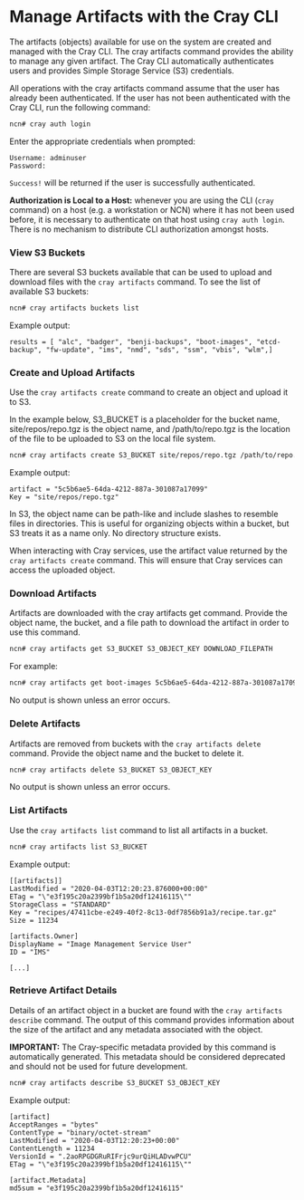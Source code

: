 # Manage Artifacts with the Cray CLI

The artifacts \(objects\) available for use on the system are created and managed with the Cray CLI. The cray artifacts command provides the ability to manage any given artifact. The Cray CLI automatically authenticates users and provides Simple Storage Service \(S3\) credentials.

All operations with the cray artifacts command assume that the user has already been authenticated. If the user has not been authenticated with the Cray CLI, run the following command:

```bash
ncn# cray auth login
```

Enter the appropriate credentials when prompted:

```
Username: adminuser
Password:
```

`Success!` will be returned if the user is successfully authenticated.

**Authorization is Local to a Host:** whenever you are using the CLI (`cray` command) on a host (e.g. a workstation or NCN) where it has not been used before, it is necessary to authenticate on that host using `cray auth login`. There is no mechanism to distribute CLI authorization amongst hosts.

### View S3 Buckets

There are several S3 buckets available that can be used to upload and download files with the `cray artifacts` command. To see the list of available S3 buckets:

```bash
ncn# cray artifacts buckets list
```

Example output:

```
results = [ "alc", "badger", "benji-backups", "boot-images", "etcd-backup", "fw-update", "ims", "nmd", "sds", "ssm", "vbis", "wlm",]
```

### Create and Upload Artifacts

Use the `cray artifacts create` command to create an object and upload it to S3.

In the example below, S3\_BUCKET is a placeholder for the bucket name, site/repos/repo.tgz is the object name, and /path/to/repo.tgz is the location of the file to be uploaded to S3 on the local file system.

```bash
ncn# cray artifacts create S3_BUCKET site/repos/repo.tgz /path/to/repo.tgz
```

Example output:

```
artifact = "5c5b6ae5-64da-4212-887a-301087a17099"
Key = "site/repos/repo.tgz"
```

In S3, the object name can be path-like and include slashes to resemble files in directories. This is useful for organizing objects within a bucket, but S3 treats it as a name only. No directory structure exists.

When interacting with Cray services, use the artifact value returned by the `cray artifacts create` command. This will ensure that Cray services can access the uploaded object.

### Download Artifacts

Artifacts are downloaded with the cray artifacts get command. Provide the object name, the bucket, and a file path to download the artifact in order to use this command.

```bash
ncn# cray artifacts get S3_BUCKET S3_OBJECT_KEY DOWNLOAD_FILEPATH
```

For example:

```bash
ncn# cray artifacts get boot-images 5c5b6ae5-64da-4212-887a-301087a17099 /path/to/downloads/dl-repo.tgz
```

No output is shown unless an error occurs.

### Delete Artifacts

Artifacts are removed from buckets with the `cray artifacts delete` command. Provide the object name and the bucket to delete it.

```bash
ncn# cray artifacts delete S3_BUCKET S3_OBJECT_KEY
```

No output is shown unless an error occurs.

### List Artifacts

Use the `cray artifacts list` command to list all artifacts in a bucket.

```bash
ncn# cray artifacts list S3_BUCKET
```

Example output:

```
[[artifacts]]
LastModified = "2020-04-03T12:20:23.876000+00:00"
ETag = "\"e3f195c20a2399bf1b5a20df12416115\""
StorageClass = "STANDARD"
Key = "recipes/47411cbe-e249-40f2-8c13-0df7856b91a3/recipe.tar.gz"
Size = 11234

[artifacts.Owner]
DisplayName = "Image Management Service User"
ID = "IMS"

[...]
```

### Retrieve Artifact Details

Details of an artifact object in a bucket are found with the `cray artifacts describe` command. The output of this command provides information about the size of the artifact and any metadata associated with the object.

**IMPORTANT:** The Cray-specific metadata provided by this command is automatically generated. This metadata should be considered deprecated and should not be used for future development.

```bash
ncn# cray artifacts describe S3_BUCKET S3_OBJECT_KEY
```

Example output:

```
[artifact]
AcceptRanges = "bytes"
ContentType = "binary/octet-stream"
LastModified = "2020-04-03T12:20:23+00:00"
ContentLength = 11234
VersionId = ".2aoRPGDGRuRIFrjc9urQiHLADvwPCU"
ETag = "\"e3f195c20a2399bf1b5a20df12416115\""

[artifact.Metadata]
md5sum = "e3f195c20a2399bf1b5a20df12416115"
```

